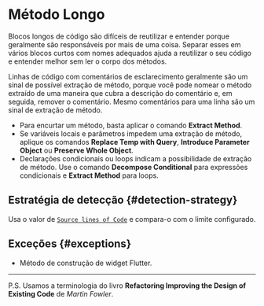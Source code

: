 # Método Longo

Blocos longos de código são difíceis de reutilizar e entender porque geralmente são responsáveis por mais de uma coisa. Separar esses em vários blocos curtos com nomes adequados ajuda a reutilizar o seu código e entender melhor sem ler o corpo dos métodos.

Linhas de código com comentários de esclarecimento geralmente são um sinal de possível extração de método, porque você pode nomear o método extraído de uma maneira que cubra a descrição do comentário e, em seguida, remover o comentário. Mesmo comentários para uma linha são um sinal de extração de método.

* Para encurtar um método, basta aplicar o comando **Extract Method**.
* Se variáveis locais e parâmetros impedem uma extração de método, aplique os comandos **Replace Temp with Query**, **Introduce Parameter Object** ou **Preserve Whole Object**.
* Declarações condicionais ou loops indicam a possibilidade de extração de método. Use o comando **Decompose Conditional** para expressões condicionais e **Extract Method** para loops.

## Estratégia de detecção {#detection-strategy}

Usa o valor de [`Source lines of Code`](../metrics/source-lines-of-code.md) e compara-o com o limite configurado.

## Exceções {#exceptions}

* Método de construção de widget Flutter.

---

P.S. Usamos a terminologia do livro **Refactoring Improving the Design of Existing Code** de *Martin Fowler*.
